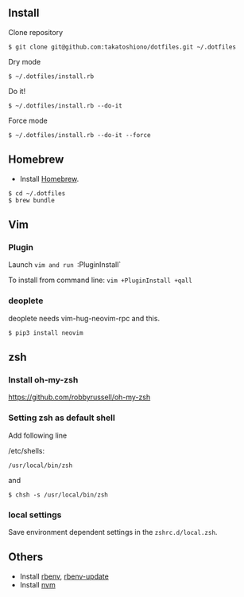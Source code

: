 ## Install

Clone repository

```
$ git clone git@github.com:takatoshiono/dotfiles.git ~/.dotfiles
```

Dry mode

```
$ ~/.dotfiles/install.rb
```

Do it!

```
$ ~/.dotfiles/install.rb --do-it
```

Force mode

```
$ ~/.dotfiles/install.rb --do-it --force
```

## Homebrew

* Install [Homebrew](http://brew.sh/).

```
$ cd ~/.dotfiles
$ brew bundle
```

## Vim

### Plugin

Launch `vim and run `:PluginInstall`

To install from command line: `vim +PluginInstall +qall`

### deoplete

deoplete needs vim-hug-neovim-rpc and this.

```
$ pip3 install neovim
```

## zsh

### Install oh-my-zsh

https://github.com/robbyrussell/oh-my-zsh

### Setting zsh as default shell

Add following line

/etc/shells:
```
/usr/local/bin/zsh
```

and

```
$ chsh -s /usr/local/bin/zsh
```

### local settings

Save environment dependent settings in the `zshrc.d/local.zsh`.

## Others

* Install [rbenv](https://github.com/sstephenson/rbenv), [rbenv-update](https://github.com/rkh/rbenv-update)
* Install [nvm](https://github.com/creationix/nvm)
